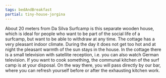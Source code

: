 ```yaml
---
tags: bedAndBreakfast
partial: tiny-house-jorgina
---
```



About 20 meters from Da Silva Surfcamp is this separate wooden house, which is ideal for people who want to be part of the social life of a surfcamp, but want to be able to withdraw at any time. The cottage has a very pleasant indoor climate. During the day it does not get too hot and at night the pleasant warmth of the sun stays in the house. In the cottage there is a small television with satellite reception, i.e. you can also watch German television. If you want to cook something, the communal kitchen of the surf camp is at your disposal. On the way there, you will pass directly by our bar, where you can refresh yourself before or after the exhausting kitchen work.
